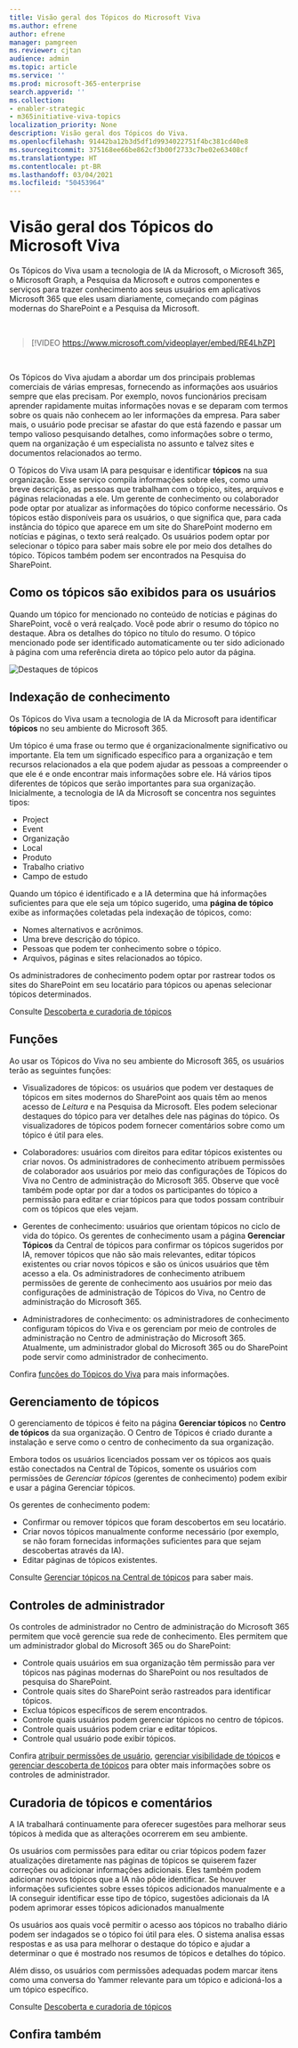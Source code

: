 ```yaml
---
title: Visão geral dos Tópicos do Microsoft Viva
ms.author: efrene
author: efrene
manager: pamgreen
ms.reviewer: cjtan
audience: admin
ms.topic: article
ms.service: ''
ms.prod: microsoft-365-enterprise
search.appverid: ''
ms.collection:
- enabler-strategic
- m365initiative-viva-topics
localization_priority: None
description: Visão geral dos Tópicos do Viva.
ms.openlocfilehash: 91442ba12b3d5df1d9934022751f4bc381cd40e8
ms.sourcegitcommit: 375168ee66be862cf3b00f2733c7be02e63408cf
ms.translationtype: HT
ms.contentlocale: pt-BR
ms.lasthandoff: 03/04/2021
ms.locfileid: "50453964"
---
```

# <a name="microsoft-viva-topics-overview"></a>Visão geral dos Tópicos do Microsoft Viva 

Os Tópicos do Viva usam a tecnologia de IA da Microsoft, o Microsoft 365, o Microsoft Graph, a Pesquisa da Microsoft e outros componentes e serviços para trazer conhecimento aos seus usuários em aplicativos Microsoft 365 que eles usam diariamente, começando com páginas modernas do SharePoint e a Pesquisa da Microsoft.

</br>

> [!VIDEO https://www.microsoft.com/videoplayer/embed/RE4LhZP]  

</br>

Os Tópicos do Viva ajudam a abordar um dos principais problemas comerciais de várias empresas, fornecendo as informações aos usuários sempre que elas precisam. Por exemplo, novos funcionários precisam aprender rapidamente muitas informações novas e se deparam com termos sobre os quais não conhecem ao ler informações da empresa. Para saber mais, o usuário pode precisar se afastar do que está fazendo e passar um tempo valioso pesquisando detalhes, como informações sobre o termo, quem na organização é um especialista no assunto e talvez sites e documentos relacionados ao termo.

O Tópicos do Viva usam IA para pesquisar e identificar **tópicos** na sua organização. Esse serviço compila informações sobre eles, como uma breve descrição, as pessoas que trabalham com o tópico, sites, arquivos e páginas relacionadas a ele. Um gerente de conhecimento ou colaborador pode optar por atualizar as informações do tópico conforme necessário. Os tópicos estão disponíveis para os usuários, o que significa que, para cada instância do tópico que aparece em um site do SharePoint moderno em notícias e páginas, o texto será realçado. Os usuários podem optar por selecionar o tópico para saber mais sobre ele por meio dos detalhes do tópico. Tópicos também podem ser encontrados na Pesquisa do SharePoint.


## <a name="how-topics-are-displayed-to-users"></a>Como os tópicos são exibidos para os usuários

Quando um tópico for mencionado no conteúdo de notícias e páginas do SharePoint, você o verá realçado. Você pode abrir o resumo do tópico no destaque. Abra os detalhes do tópico no título do resumo. O tópico mencionado pode ser identificado automaticamente ou ter sido adicionado à página com uma referência direta ao tópico pelo autor da página. 

   ![Destaques de tópicos](../media/knowledge-management/saturn.png) </br> 


## <a name="knowledge-indexing"></a>Indexação de conhecimento

Os Tópicos do Viva usam a tecnologia de IA da Microsoft para identificar **tópicos** no seu ambiente do Microsoft 365.

Um tópico é uma frase ou termo que é organizacionalmente significativo ou importante. Ela tem um significado específico para a organização e tem recursos relacionados a ela que podem ajudar as pessoas a compreender o que ele é e onde encontrar mais informações sobre ele. Há vários tipos diferentes de tópicos que serão importantes para sua organização. Inicialmente, a tecnologia de IA da Microsoft se concentra nos seguintes tipos:
- Project
- Event
- Organização
- Local
- Produto
- Trabalho criativo
- Campo de estudo


Quando um tópico é identificado e a IA determina que há informações suficientes para que ele seja um tópico sugerido, uma **página de tópico** exibe as informações coletadas pela indexação de tópicos, como:

- Nomes alternativos e acrônimos.
- Uma breve descrição do tópico.
- Pessoas que podem ter conhecimento sobre o tópico.
- Arquivos, páginas e sites relacionados ao tópico.

Os administradores de conhecimento podem optar por rastrear todos os sites do SharePoint em seu locatário para tópicos ou apenas selecionar tópicos determinados.

Consulte [Descoberta e curadoria de tópicos](https://docs.microsoft.com/microsoft-365/knowledge/topic-experiences-discovery-curation)

## <a name="roles"></a>Funções

Ao usar os Tópicos do Viva no seu ambiente do Microsoft 365, os usuários terão as seguintes funções:

- Visualizadores de tópicos: os usuários que podem ver destaques de tópicos em sites modernos do SharePoint aos quais têm ao menos acesso de *Leitura* e na Pesquisa da Microsoft. Eles podem selecionar destaques do tópico para ver detalhes dele nas páginas do tópico. Os visualizadores de tópicos podem fornecer comentários sobre como um tópico é útil para eles.

- Colaboradores: usuários com direitos para editar tópicos existentes ou criar novos. Os administradores de conhecimento atribuem permissões de colaborador aos usuários por meio das configurações de Tópicos do Viva no Centro de administração do Microsoft 365. Observe que você também pode optar por dar a todos os participantes do tópico a permissão para editar e criar tópicos para que todos possam contribuir com os tópicos que eles vejam.

- Gerentes de conhecimento: usuários que orientam tópicos no ciclo de vida do tópico. Os gerentes de conhecimento usam a página **Gerenciar Tópicos** da Central de tópicos para confirmar os tópicos sugeridos por IA, remover tópicos que não são mais relevantes, editar tópicos existentes ou criar novos tópicos e são os únicos usuários que têm acesso a ela.  Os administradores de conhecimento atribuem permissões de gerente de conhecimento aos usuários por meio das configurações de administração de Tópicos do Viva, no Centro de administração do Microsoft 365. 

- Administradores de conhecimento: os administradores de conhecimento configuram tópicos do Viva e os gerenciam por meio de controles de administração no Centro de administração do Microsoft 365. Atualmente, um administrador global do Microsoft 365 ou do SharePoint pode servir como administrador de conhecimento.

Confira [funções do Tópicos do Viva](topic-experiences-roles.md) para mais informações.

## <a name="topic-management"></a>Gerenciamento de tópicos

O gerenciamento de tópicos é feito na página **Gerenciar tópicos** no **Centro de tópicos** da sua organização. O Centro de Tópicos é criado durante a instalação e serve como o centro de conhecimento da sua organização. 

Embora todos os usuários licenciados possam ver os tópicos aos quais estão conectados na Central de Tópicos, somente os usuários com permissões de *Gerenciar tópicos* (gerentes de conhecimento) podem exibir e usar a página Gerenciar tópicos.

Os gerentes de conhecimento podem:

- Confirmar ou remover tópicos que foram descobertos em seu locatário.
- Criar novos tópicos manualmente conforme necessário (por exemplo, se não foram fornecidas informações suficientes para que sejam descobertas através da IA).
- Editar páginas de tópicos existentes.</br>

Consulte [Gerenciar tópicos na Central de tópicos](manage-topics.md) para saber mais.  


## <a name="admin-controls"></a>Controles de administrador

Os controles de administrador no Centro de administração do Microsoft 365 permitem que você gerencie sua rede de conhecimento. Eles permitem que um administrador global do Microsoft 365 ou do SharePoint:

- Controle quais usuários em sua organização têm permissão para ver tópicos nas páginas modernas do SharePoint ou nos resultados de pesquisa do SharePoint.
- Controle quais sites do SharePoint serão rastreados para identificar tópicos.
- Exclua tópicos específicos de serem encontrados.
- Controle quais usuários podem gerenciar tópicos no centro de tópicos.
- Controle quais usuários podem criar e editar tópicos.
- Controle qual usuário pode exibir tópicos.

Confira [atribuir permissões de usuário](https://docs.microsoft.com/microsoft-365/knowledge/plan-topic-experiences#user-permissions), [gerenciar visibilidade de tópicos](https://docs.microsoft.com/microsoft-365/knowledge/topic-experiences-knowledge-rules) e [gerenciar descoberta de tópicos](https://docs.microsoft.com/microsoft-365/knowledge/topic-experiences-discovery) para obter mais informações sobre os controles de administrador.

## <a name="topic-curation--feedback"></a>Curadoria de tópicos e comentários

A IA trabalhará continuamente para oferecer sugestões para melhorar seus tópicos à medida que as alterações ocorrerem em seu ambiente. 

Os usuários com permissões para editar ou criar tópicos podem fazer atualizações diretamente nas páginas de tópicos se quiserem fazer correções ou adicionar informações adicionais. Eles também podem adicionar novos tópicos que a IA não pôde identificar. Se houver informações suficientes sobre esses tópicos adicionados manualmente e a IA conseguir identificar esse tipo de tópico, sugestões adicionais da IA podem aprimorar esses tópicos adicionados manualmente 

Os usuários aos quais você permitir o acesso aos tópicos no trabalho diário podem ser indagados se o tópico foi útil para eles. O sistema analisa essas respostas e as usa para melhorar o destaque do tópico e ajudar a determinar o que é mostrado nos resumos de tópicos e detalhes do tópico.

Além disso, os usuários com permissões adequadas podem marcar itens como uma conversa do Yammer relevante para um tópico e adicioná-los a um tópico específico. 

Consulte [Descoberta e curadoria de tópicos](https://docs.microsoft.com/microsoft-365/knowledge/topic-experiences-discovery-curation)


## <a name="see-also"></a>Confira também

